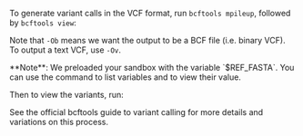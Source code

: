 <script>
import Link from "components/Link.svelte";
import Alert from "components/Alert.svelte";
import Execute from "components/Execute.svelte";
</script>

To generate variant calls in the VCF format, run `bcftools mpileup`, followed by `bcftools view`:

<Execute command="bcftools mpileup -f $REF_FASTA eg2.sorted.bam | \ bcftools view -Ob -o eg2.raw.bcf -" />

Note that `-Ob` means we want the output to be a BCF file (i.e. binary VCF). To output a text VCF, use `-Ov`.

<Alert>
	**Note**: We preloaded your sandbox with the variable `$REF_FASTA`. You can use the <Execute command="env" inline={true} /> command to list variables and <Execute command="echo $REF_FASTA" inline={true} /> to view their value.
</Alert>

Then to view the variants, run:

<Execute command="bcftools view eg2.raw.bcf | head -n 50" />

See the official bcftools <Link href="http://samtools.github.io/bcftools/howtos/variant-calling.html">guide to variant calling</Link> for more details and variations on this process.
